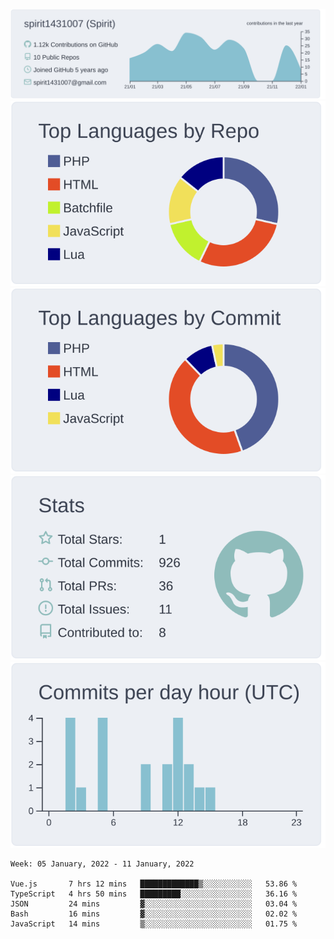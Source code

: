 [![](https://raw.githubusercontent.com/spirit1431007/spirit1431007/master/profile-summary-card-output/nord_bright/0-profile-details.svg)](https://git.io/spiritx)
[![](https://raw.githubusercontent.com/spirit1431007/spirit1431007/master/profile-summary-card-output/nord_bright/1-repos-per-language.svg)](https://git.io/spiritx) [![](https://raw.githubusercontent.com/spirit1431007/spirit1431007/master/profile-summary-card-output/nord_bright/2-most-commit-language.svg)](https://git.io/spiritx)
[![](https://raw.githubusercontent.com/spirit1431007/spirit1431007/master/profile-summary-card-output/nord_bright/3-stats.svg)](https://git.io/spiritx) [![](https://raw.githubusercontent.com/spirit1431007/spirit1431007/master/profile-summary-card-output/nord_bright/4-productive-time.svg)](https://git.io/spiritx)

<!--START_SECTION:waka-->
```text
Week: 05 January, 2022 - 11 January, 2022

Vue.js       7 hrs 12 mins   █████████████▒░░░░░░░░░░░   53.86 % 
TypeScript   4 hrs 50 mins   █████████░░░░░░░░░░░░░░░░   36.16 % 
JSON         24 mins         ▓░░░░░░░░░░░░░░░░░░░░░░░░   03.04 % 
Bash         16 mins         ▓░░░░░░░░░░░░░░░░░░░░░░░░   02.02 % 
JavaScript   14 mins         ▒░░░░░░░░░░░░░░░░░░░░░░░░   01.75 % 
```
<!--END_SECTION:waka-->
